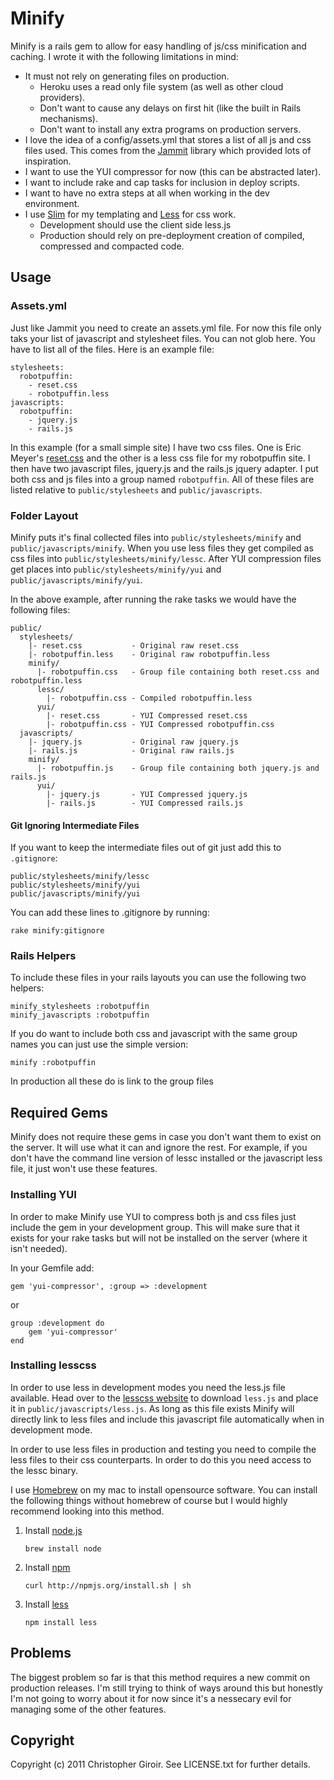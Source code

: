 # Minify

Minify is a rails gem to allow for easy handling of js/css minification and
caching. I wrote it with the following limitations in mind:

* It must not rely on generating files on production.
  * Heroku uses a read only file system (as well as other cloud providers).
  * Don't want to cause any delays on first hit (like the built in Rails mechanisms).
  * Don't want to install any extra programs on production servers.
* I love the idea of a config/assets.yml that stores a list of all js and css
  files used. This comes from the
  [Jammit](http://documentcloud.github.com/jammit/) library which provided lots
  of inspiration.
* I want to use the YUI compressor for now (this can be abstracted later).
* I want to include rake and cap tasks for inclusion in deploy scripts.
* I want to have no extra steps at all when working in the dev environment.
* I use [Slim](http://slim-lang.com/) for my templating and
  [Less](http://lesscss.org/) for css work.
  * Development should use the client side less.js
  * Production should rely on pre-deployment creation of compiled, compressed
    and compacted code.

## Usage

### Assets.yml

Just like Jammit you need to create an assets.yml file. For now this file only
taks your list of javascript and stylesheet files. You can not glob here. You
have to list all of the files. Here is an example file:

    stylesheets:
      robotpuffin:
        - reset.css
        - robotpuffin.less
    javascripts:
      robotpuffin:
        - jquery.js
        - rails.js

In this example (for a small simple site) I have two css files. One is Eric
Meyer's [reset.css](http://meyerweb.com/eric/tools/css/reset/) and the other is
a less css file for my robotpuffin site. I then have two javascript files,
jquery.js and the rails.js jquery adapter. I put both css and js files into a
group named `robotpuffin`. All of these files are listed relative to
`public/stylesheets` and `public/javascripts`.

### Folder Layout

Minify puts it's final collected files into `public/stylesheets/minify` and
`public/javascripts/minify`. When you use less files they get compiled as css
files into `public/stylesheets/minify/lessc`. After YUI compression files get
places into `public/stylesheets/minify/yui` and `public/javascripts/minify/yui`.

In the above example, after running the rake tasks we would have the following
files:

    public/
      stylesheets/
        |- reset.css           - Original raw reset.css
        |- robotpuffin.less    - Original raw robotpuffin.less
        minify/
          |- robotpuffin.css   - Group file containing both reset.css and robotpuffin.less
          lessc/
            |- robotpuffin.css - Compiled robotpuffin.less
          yui/
            |- reset.css       - YUI Compressed reset.css
            |- robotpuffin.css - YUI Compressed robotpuffin.css
      javascripts/
        |- jquery.js           - Original raw jquery.js
        |- rails.js            - Original raw rails.js
        minify/
          |- robotpuffin.js    - Group file containing both jquery.js and rails.js
          yui/
            |- jquery.js       - YUI Compressed jquery.js
            |- rails.js        - YUI Compressed rails.js

#### Git Ignoring Intermediate Files

If you want to keep the intermediate files out of git just add this to
`.gitignore`:

    public/stylesheets/minify/lessc
    public/stylesheets/minify/yui
    public/javascripts/minify/yui

You can add these lines to .gitignore by running:

    rake minify:gitignore

### Rails Helpers

To include these files in your rails layouts you can use the following two
helpers:

    minify_stylesheets :robotpuffin
    minify_javascripts :robotpuffin

If you do want to include both css and javascript with the same group names you
can just use the simple version:

    minify :robotpuffin

In production all these do is link to the group files

## Required Gems

Minify does not require these gems in case you don't want them to exist on the
server. It will use what it can and ignore the rest. For example, if you don't
have the command line version of lessc installed or the javascript less file,
it just won't use these features.

### Installing YUI

In order to make Minify use YUI to compress both js and css files just include
the gem in your development group. This will make sure that it exists for your
rake tasks but will not be installed on the server (where it isn't needed).

In your Gemfile add:

    gem 'yui-compressor', :group => :development

or

    group :development do
        gem 'yui-compressor'
    end

### Installing lesscss

In order to use less in development modes you need the less.js file available.
Head over to the [lesscss website](http://lesscss.org/) to download `less.js`
and place it in `public/javascripts/less.js`. As long as this file exists
Minify will directly link to less files and include this javascript file
automatically when in development mode.

In order to use less files in production and testing you need to compile the
less files to their css counterparts. In order to do this you need access to
the lessc binary.

I use [Homebrew](http://mxcl.github.com/homebrew/) on my mac
to install opensource software. You can install the following things without
homebrew of course but I would highly recommend looking into this method.

1. Install [node.js](http://nodejs.org/)

    `brew install node`

2. Install [npm](http://npmjs.org/)

    `curl http://npmjs.org/install.sh | sh`

3. Install [less](http://lesscss.org/)

    `npm install less`

## Problems

The biggest problem so far is that this method requires a new commit on
production releases. I'm still trying to think of ways around this but honestly
I'm not going to worry about it for now since it's a nessecary evil for
managing some of the other features.

## Copyright
 
Copyright (c) 2011 Christopher Giroir. See LICENSE.txt for further details.

